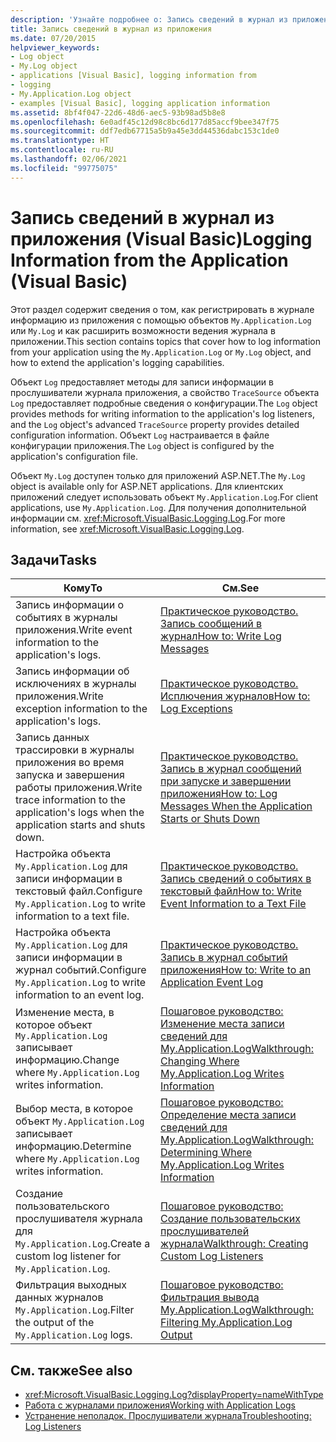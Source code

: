 ```yaml
---
description: 'Узнайте подробнее о: Запись сведений в журнал из приложения (Visual Basic)'
title: Запись сведений в журнал из приложения
ms.date: 07/20/2015
helpviewer_keywords:
- Log object
- My.Log object
- applications [Visual Basic], logging information from
- logging
- My.Application.Log object
- examples [Visual Basic], logging application information
ms.assetid: 8bf4f047-22d6-48d6-aec5-93b98ad5b8e8
ms.openlocfilehash: 6e0adf45c12d98c8bc6d177d85accf9bee347f75
ms.sourcegitcommit: ddf7edb67715a5b9a45e3dd44536dabc153c1de0
ms.translationtype: HT
ms.contentlocale: ru-RU
ms.lasthandoff: 02/06/2021
ms.locfileid: "99775075"
---
```

# <a name="logging-information-from-the-application-visual-basic"></a><span data-ttu-id="86147-103">Запись сведений в журнал из приложения (Visual Basic)</span><span class="sxs-lookup"><span data-stu-id="86147-103">Logging Information from the Application (Visual Basic)</span></span>

<span data-ttu-id="86147-104">Этот раздел содержит сведения о том, как регистрировать в журнале информацию из приложения с помощью объектов `My.Application.Log` или `My.Log` и как расширить возможности ведения журнала в приложении.</span><span class="sxs-lookup"><span data-stu-id="86147-104">This section contains topics that cover how to log information from your application using the `My.Application.Log` or `My.Log` object, and how to extend the application's logging capabilities.</span></span>  
  
 <span data-ttu-id="86147-105">Объект `Log` предоставляет методы для записи информации в прослушиватели журнала приложения, а свойство `TraceSource` объекта `Log` предоставляет подробные сведения о конфигурации.</span><span class="sxs-lookup"><span data-stu-id="86147-105">The `Log` object provides methods for writing information to the application's log listeners, and the `Log` object's advanced `TraceSource` property provides detailed configuration information.</span></span> <span data-ttu-id="86147-106">Объект `Log` настраивается в файле конфигурации приложения.</span><span class="sxs-lookup"><span data-stu-id="86147-106">The `Log` object is configured by the application's configuration file.</span></span>  
  
 <span data-ttu-id="86147-107">Объект `My.Log` доступен только для приложений ASP.NET.</span><span class="sxs-lookup"><span data-stu-id="86147-107">The `My.Log` object is available only for ASP.NET applications.</span></span> <span data-ttu-id="86147-108">Для клиентских приложений следует использовать объект `My.Application.Log`.</span><span class="sxs-lookup"><span data-stu-id="86147-108">For client applications, use `My.Application.Log`.</span></span> <span data-ttu-id="86147-109">Для получения дополнительной информации см. <xref:Microsoft.VisualBasic.Logging.Log>.</span><span class="sxs-lookup"><span data-stu-id="86147-109">For more information, see <xref:Microsoft.VisualBasic.Logging.Log>.</span></span>  
  
## <a name="tasks"></a><span data-ttu-id="86147-110">Задачи</span><span class="sxs-lookup"><span data-stu-id="86147-110">Tasks</span></span>  
  
|<span data-ttu-id="86147-111">Кому</span><span class="sxs-lookup"><span data-stu-id="86147-111">To</span></span>|<span data-ttu-id="86147-112">См.</span><span class="sxs-lookup"><span data-stu-id="86147-112">See</span></span>|  
|--------|---------|  
|<span data-ttu-id="86147-113">Запись информации о событиях в журналы приложения.</span><span class="sxs-lookup"><span data-stu-id="86147-113">Write event information to the application's logs.</span></span>|[<span data-ttu-id="86147-114">Практическое руководство. Запись сообщений в журнал</span><span class="sxs-lookup"><span data-stu-id="86147-114">How to: Write Log Messages</span></span>](how-to-write-log-messages.md)|  
|<span data-ttu-id="86147-115">Запись информации об исключениях в журналы приложения.</span><span class="sxs-lookup"><span data-stu-id="86147-115">Write exception information to the application's logs.</span></span>|[<span data-ttu-id="86147-116">Практическое руководство. Исплючения журналов</span><span class="sxs-lookup"><span data-stu-id="86147-116">How to: Log Exceptions</span></span>](how-to-log-exceptions.md)|  
|<span data-ttu-id="86147-117">Запись данных трассировки в журналы приложения во время запуска и завершения работы приложения.</span><span class="sxs-lookup"><span data-stu-id="86147-117">Write trace information to the application's logs when the application starts and shuts down.</span></span>|[<span data-ttu-id="86147-118">Практическое руководство. Запись в журнал сообщений при запуске и завершении приложения</span><span class="sxs-lookup"><span data-stu-id="86147-118">How to: Log Messages When the Application Starts or Shuts Down</span></span>](how-to-log-messages-when-the-application-starts-or-shuts-down.md)|  
|<span data-ttu-id="86147-119">Настройка объекта `My.Application.Log` для записи информации в текстовый файл.</span><span class="sxs-lookup"><span data-stu-id="86147-119">Configure `My.Application.Log` to write information to a text file.</span></span>|[<span data-ttu-id="86147-120">Практическое руководство. Запись сведений о событиях в текстовый файл</span><span class="sxs-lookup"><span data-stu-id="86147-120">How to: Write Event Information to a Text File</span></span>](how-to-write-event-information-to-a-text-file.md)|  
|<span data-ttu-id="86147-121">Настройка объекта `My.Application.Log` для записи информации в журнал событий.</span><span class="sxs-lookup"><span data-stu-id="86147-121">Configure `My.Application.Log` to write information to an event log.</span></span>|[<span data-ttu-id="86147-122">Практическое руководство. Запись в журнал событий приложения</span><span class="sxs-lookup"><span data-stu-id="86147-122">How to: Write to an Application Event Log</span></span>](how-to-write-to-an-application-event-log.md)|  
|<span data-ttu-id="86147-123">Изменение места, в которое объект `My.Application.Log` записывает информацию.</span><span class="sxs-lookup"><span data-stu-id="86147-123">Change where `My.Application.Log` writes information.</span></span>|[<span data-ttu-id="86147-124">Пошаговое руководство: Изменение места записи сведений для My.Application.Log</span><span class="sxs-lookup"><span data-stu-id="86147-124">Walkthrough: Changing Where My.Application.Log Writes Information</span></span>](walkthrough-changing-where-my-application-log-writes-information.md)|  
|<span data-ttu-id="86147-125">Выбор места, в которое объект `My.Application.Log` записывает информацию.</span><span class="sxs-lookup"><span data-stu-id="86147-125">Determine where `My.Application.Log` writes information.</span></span>|[<span data-ttu-id="86147-126">Пошаговое руководство: Определение места записи сведений для My.Application.Log</span><span class="sxs-lookup"><span data-stu-id="86147-126">Walkthrough: Determining Where My.Application.Log Writes Information</span></span>](walkthrough-determining-where-my-application-log-writes-information.md)|  
|<span data-ttu-id="86147-127">Создание пользовательского прослушивателя журнала для `My.Application.Log`.</span><span class="sxs-lookup"><span data-stu-id="86147-127">Create a custom log listener for `My.Application.Log`.</span></span>|[<span data-ttu-id="86147-128">Пошаговое руководство: Создание пользовательских прослушивателей журнала</span><span class="sxs-lookup"><span data-stu-id="86147-128">Walkthrough: Creating Custom Log Listeners</span></span>](walkthrough-creating-custom-log-listeners.md)|  
|<span data-ttu-id="86147-129">Фильтрация выходных данных журналов `My.Application.Log`.</span><span class="sxs-lookup"><span data-stu-id="86147-129">Filter the output of the `My.Application.Log` logs.</span></span>|[<span data-ttu-id="86147-130">Пошаговое руководство: Фильтрация вывода My.Application.Log</span><span class="sxs-lookup"><span data-stu-id="86147-130">Walkthrough: Filtering My.Application.Log Output</span></span>](walkthrough-filtering-my-application-log-output.md)|  
  
## <a name="see-also"></a><span data-ttu-id="86147-131">См. также</span><span class="sxs-lookup"><span data-stu-id="86147-131">See also</span></span>

- <xref:Microsoft.VisualBasic.Logging.Log?displayProperty=nameWithType>
- [<span data-ttu-id="86147-132">Работа с журналами приложения</span><span class="sxs-lookup"><span data-stu-id="86147-132">Working with Application Logs</span></span>](working-with-application-logs.md)
- [<span data-ttu-id="86147-133">Устранение неполадок. Прослушиватели журнала</span><span class="sxs-lookup"><span data-stu-id="86147-133">Troubleshooting: Log Listeners</span></span>](troubleshooting-log-listeners.md)
